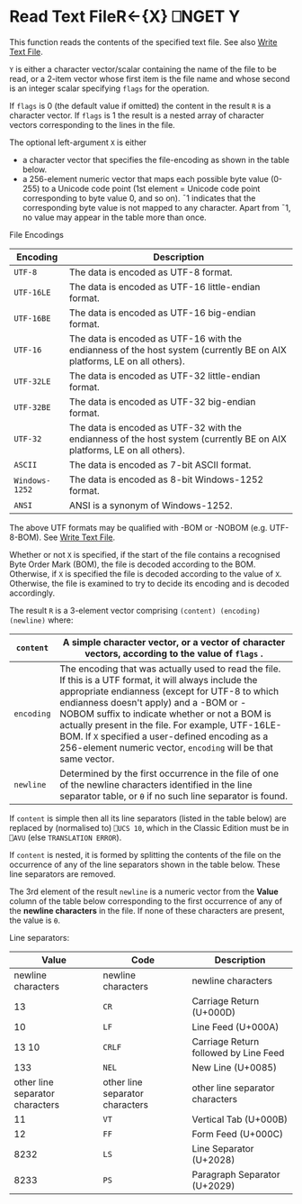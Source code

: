 




<h1 class="heading"><span class="name">Read Text File</span><span class="command">R←{X} ⎕NGET Y</span></h1>

This function reads the contents of the specified text file. See also [Write Text File](../../../system-functions-a-z/system-functions-a-z/nput.md).


`Y` is either a character vector/scalar containing the name of the file to be read, or a 2-item vector whose first item is the file name and whose second is an integer scalar specifying `flags` for the operation.


If `flags` is 0 (the default value if omitted) the content in the result `R` is a character vector. If `flags` is 1 the result is a nested array of character vectors corresponding to the lines in the file.




The optional left-argument `X` is either

- a character vector that specifies the file-encoding as shown in the table below.
- a 256-element numeric vector that maps each possible byte value (0-255) to a  Unicode code point (1st element = Unicode code point corresponding to byte value 0, and so on). ¯1 indicates that the corresponding byte value is not mapped to any character. Apart from ¯1, no value may appear in the table more than once.


File Encodings


| Encoding | Description |
| --- | ---  |
| `UTF-8` | The data is encoded as UTF-8 format. |
| `UTF-16LE` | The data is encoded as UTF-16 little-endian format. |
| `UTF-16BE` | The data is encoded as UTF-16 big-endian format. |
| `UTF-16` | The data is encoded as UTF-16 with the endianness of the host system (currently BE on AIX platforms, LE on all others). |
| `UTF-32LE` | The data is encoded as UTF-32 little-endian format. |
| `UTF-32BE` | The data is encoded as UTF-32 big-endian format. |
| `UTF-32` | The data is encoded as UTF-32 with the endianness of the host system (currently BE on AIX platforms, LE on all others). |
| `ASCII` | The data is encoded as 7-bit ASCII format. |
| `Windows-1252` | The data is encoded as 8-bit Windows-1252 format. |
| `ANSI` | ANSI is a synonym of Windows-1252. |



The above UTF formats may be qualified with -BOM or -NOBOM (e.g. UTF-8-BOM). See [Write Text File](../../../system-functions-a-z/system-functions-a-z/nput.md).


Whether or not `X` is specified, if the start of the file contains a recognised   Byte Order Mark (BOM), the file is decoded according to the BOM. Otherwise, if `X` is specified the file is decoded according to the value of `X`. Otherwise, the file is examined to try to decide its encoding and is decoded accordingly.



The result `R` is a 3-element vector comprising `(content) (encoding) (newline)`  where:


| `content` | A simple character vector, or a vector of character vectors, according to the value of `flags` . |
| --- | ---  |
| `encoding` | The encoding that was actually used to read the file. If this is a UTF format, it will always include the appropriate endianness (except for UTF-8 to which endianness doesn't apply) and a -BOM or -NOBOM suffix to indicate whether or not a BOM is actually present in the file. For example, UTF-16LE-BOM. If `X` specified a user-defined encoding as a 256-element numeric vector, `encoding` will be that same vector. |
| `newline` | Determined by the first occurrence in the file of one of the newline characters identified in the line separator table, or `⍬` if no such line separator is found. |



If `content` is simple then all its line separators (listed in the table below) are replaced by (normalised to) `⎕UCS 10`, which in the Classic Edition must be in `⎕AVU` (else `TRANSLATION ERROR`).


If `content` is nested, it is formed by splitting the contents of the file on the occurrence of any of the line separators  shown in the table below. These line separators are  removed.


The 3rd element of the result `newline` is a numeric vector from the **Value** column of the table below corresponding to the first occurrence of any of the **newline characters** in the file. If none of these characters are present, the value is `⍬`.



Line separators:


| Value | Code | Description |
| --- | --- | ---  |
| newline characters | newline characters | newline characters |
| 13 | `CR` | Carriage Return (U+000D) |
| 10 | `LF` | Line Feed (U+000A) |
| 13 10 | `CRLF` | Carriage Return followed by Line Feed |
| 133 | `NEL` | New Line (U+0085) |
| other line separator characters | other line separator characters | other line separator characters |
| 11 | `VT` | Vertical Tab (U+000B) |
| 12 | `FF` | Form Feed (U+000C) |
| 8232 | `LS` | Line Separator (U+2028) |
| 8233 | `PS` | Paragraph Separator (U+2029) |



